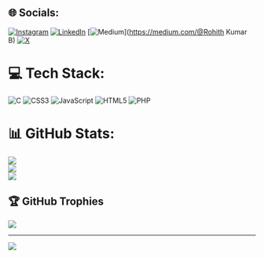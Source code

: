 
## 🌐 Socials:
[![Instagram](https://img.shields.io/badge/Instagram-%23E4405F.svg?logo=Instagram&logoColor=white)](https://instagram.com/rohith_kumar_18) [![LinkedIn](https://img.shields.io/badge/LinkedIn-%230077B5.svg?logo=linkedin&logoColor=white)](https://linkedin.com/in/rohithkumarbalraj) [![Medium](https://img.shields.io/badge/Medium-12100E?logo=medium&logoColor=white)](https://medium.com/@Rohith Kumar B) [![X](https://img.shields.io/badge/X-black.svg?logo=X&logoColor=white)](https://x.com/@Rohithkumar42) 

# 💻 Tech Stack:
![C](https://img.shields.io/badge/c-%2300599C.svg?style=for-the-badge&logo=c&logoColor=white) ![CSS3](https://img.shields.io/badge/css3-%231572B6.svg?style=for-the-badge&logo=css3&logoColor=white) ![JavaScript](https://img.shields.io/badge/javascript-%23323330.svg?style=for-the-badge&logo=javascript&logoColor=%23F7DF1E) ![HTML5](https://img.shields.io/badge/html5-%23E34F26.svg?style=for-the-badge&logo=html5&logoColor=white) ![PHP](https://img.shields.io/badge/php-%23777BB4.svg?style=for-the-badge&logo=php&logoColor=white)
# 📊 GitHub Stats:
![](https://github-readme-stats.vercel.app/api?username=Rohith-kumar42&theme=transparent&hide_border=false&include_all_commits=false&count_private=false)<br/>
![](https://github-readme-streak-stats.herokuapp.com/?user=Rohith-kumar42&theme=transparent&hide_border=false)<br/>
![](https://github-readme-stats.vercel.app/api/top-langs/?username=Rohith-kumar42&theme=transparent&hide_border=false&include_all_commits=false&count_private=false&layout=compact)

## 🏆 GitHub Trophies
![](https://github-profile-trophy.vercel.app/?username=Rohith-kumar42&theme=radical&no-frame=false&no-bg=true&margin-w=4)

---
[![](https://visitcount.itsvg.in/api?id=Rohith-kumar42&icon=0&color=1)](https://visitcount.itsvg.in)

<!-- Proudly created with GPRM ( https://gprm.itsvg.in ) -->
